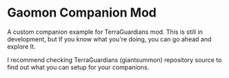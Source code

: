 # Gaomon Companion Mod
A custom companion example for TerraGuardians mod.
This is still in development, but If you know what you're doing, you can go ahead and explore It.

I recommend checking TerraGuardians (giantsummon) repository source to find out what you can setup for your companions.
